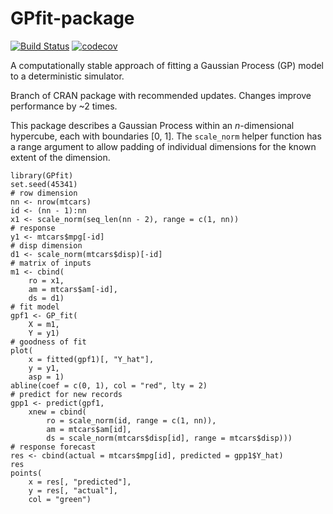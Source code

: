 # GPfit-package

[![Build Status](https://travis-ci.org/CSJCampbell/GPfit-package.svg?branch=master)](https://travis-ci.org/CSJCampbell/GPfit-package)
[![codecov](https://codecov.io/github/CSJCampbell/GPfit-package/branch/master/graphs/badge.svg)](https://codecov.io/github/CSJCampbell/GPfit-package)

A computationally stable approach of fitting a Gaussian Process (GP) model to a deterministic simulator. 

Branch of CRAN package with recommended updates. Changes improve performance by ~2 times.

This package describes a Gaussian Process within an _n_-dimensional hypercube, each with boundaries [0, 1]. 
The `scale_norm` helper function has a range argument to allow padding of individual dimensions for 
the known extent of the dimension.

```{r}
library(GPfit)
set.seed(45341)
# row dimension
nn <- nrow(mtcars)
id <- (nn - 1):nn
x1 <- scale_norm(seq_len(nn - 2), range = c(1, nn))
# response
y1 <- mtcars$mpg[-id]
# disp dimension
d1 <- scale_norm(mtcars$disp)[-id]
# matrix of inputs
m1 <- cbind(
    ro = x1,
    am = mtcars$am[-id], 
    ds = d1)
# fit model
gpf1 <- GP_fit(
    X = m1,
    Y = y1)
# goodness of fit
plot(
    x = fitted(gpf1)[, "Y_hat"], 
    y = y1, 
    asp = 1)
abline(coef = c(0, 1), col = "red", lty = 2)
# predict for new records
gpp1 <- predict(gpf1, 
    xnew = cbind(
        ro = scale_norm(id, range = c(1, nn)), 
        am = mtcars$am[id], 
        ds = scale_norm(mtcars$disp[id], range = mtcars$disp)))
# response forecast
res <- cbind(actual = mtcars$mpg[id], predicted = gpp1$Y_hat)
res
points(
    x = res[, "predicted"], 
    y = res[, "actual"], 
    col = "green")
```
